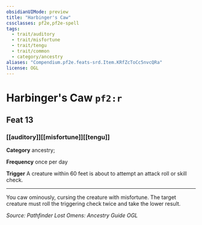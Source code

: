 ```yaml
---
obsidianUIMode: preview
title: "Harbinger's Caw"
cssclasses: pf2e,pf2e-spell
tags:
  - trait/auditory
  - trait/misfortune
  - trait/tengu
  - trait/common
  - category/ancestry
aliases: "Compendium.pf2e.feats-srd.Item.KRfZcToCc5nvcQRa"
license: OGL
---
```

# Harbinger's Caw `pf2:r`
## Feat 13
### [[auditory]][[misfortune]][[tengu]]

**Category** ancestry; 




**Frequency** once per day

**Trigger** A creature within 60 feet is about to attempt an attack roll or skill check.

* * *

You caw ominously, cursing the creature with misfortune. The target creature must roll the triggering check twice and take the lower result.

*Source: Pathfinder Lost Omens: Ancestry Guide*
*OGL*